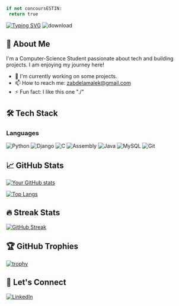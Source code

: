 <!-- ![Bitcoin Coding GIF](https://github.com/user-attachments/assets/fdb356ee-eec9-4ecd-a3c0-62e85173b036) -->
```python
if not concoursESTIN:
 return true
```
[![Typing SVG](https://readme-typing-svg.herokuapp.com?font=Fira+Code&pause=1000&color=00F718&width=435&lines=Hi+There;I'm+Malek+👋;Computer+Science+Student)](https://git.io/typing-svg)
          ![download](https://github.com/user-attachments/assets/101872e0-5313-4b23-b83d-cbd34aab1c24)    

## 🚀 About Me
I'm a Computer-Science Student passionate about tech and building projects. I am enjoying my journey here!  


  - 🔭 I'm currently working on some projects. 
  - 📫 How to reach me: zabdelamalek@gmail.com
  - ⚡ Fun fact: I like this one "./"




## 🛠 Tech Stack

### Languages
![Python](https://img.shields.io/badge/-Python-3776AB?style=flat-square&logo=python&logoColor=white)
![Django](https://img.shields.io/badge/-Django-092E20?style=flat-square&logo=django&logoColor=white)
![C](https://img.shields.io/badge/-C-A8B9CC?style=flat-square&logo=c&logoColor=white)
![Assembly](https://img.shields.io/badge/-Assembly-6E4C13?style=flat-square&logo=assemblyscript&logoColor=white)
![Java](https://img.shields.io/badge/-Java-007396?style=flat-square&logo=java&logoColor=white)
![MySQL](https://img.shields.io/badge/-MySQL-4479A1?style=flat-square&logo=mysql&logoColor=white)
![Git](https://img.shields.io/badge/-Git-F05032?style=flat-square&logo=git&logoColor=white)

## 📈 GitHub Stats

[![Your GitHub stats](https://github-readme-stats.vercel.app/api?username=Malekio&show_icons=true&theme=radical)](https://github.com/Malekio)

[![Top Langs](https://github-readme-stats.vercel.app/api/top-langs/?username=Malekio&layout=compact&theme=radical)](https://github.com/Malekio)

## 🔥 Streak Stats

[![GitHub Streak](https://streak-stats.demolab.com/?user=Malekio&theme=radical)](https://git.io/streak-stats)

## 🏆 GitHub Trophies

[![trophy](https://github-profile-trophy.vercel.app/?username=Malekio&theme=radical&row=1)](https://github.com/ryo-ma/github-profile-trophy)

## 🤝 Let's Connect

[![LinkedIn](https://img.shields.io/badge/-LinkedIn-0A66C2?style=flat-square&logo=linkedin&logoColor=white)](https://linkedin.com/in/)
